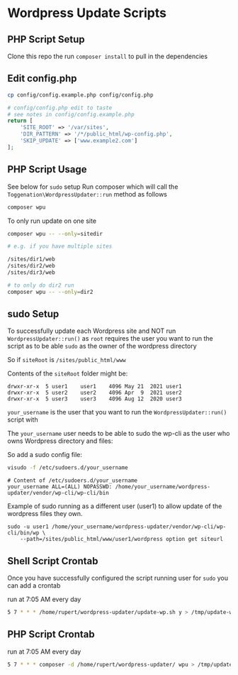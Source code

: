 # Wordpress Update Scripts




## PHP Script Setup
Clone this repo the run `composer install` to pull in the dependencies

## Edit config.php

```sh
cp config/config.example.php config/config.php
```

```php
# config/config.php edit to taste
# see notes in config/config.example.php
return [
	'SITE_ROOT' => '/var/sites',
	'DIR_PATTERN' => '/*/public_html/wp-config.php',
	'SKIP_UPDATE' => ['www.example2.com']
];
```

## PHP Script Usage
See below for `sudo` setup
Run composer which will call the `Toggenation\WordpressUpdater::run` method as follows

```sh
composer wpu
```

To only run update on one site

```sh
composer wpu -- --only=sitedir

# e.g. if you have multiple sites

/sites/dir1/web
/sites/dir2/web
/sites/dir3/web

# to only do dir2 run
composer wpu -- --only=dir2
```

## sudo Setup
To successfully update each Wordpress site and NOT run `WordpressUpdater::run()` as `root` requires the user you want to run the script as to be able `sudo` as the owner of the wordpress directory

So if `siteRoot` is `/sites/public_html/www`

Contents of the `siteRoot` folder might be:

```
drwxr-xr-x  5 user1    user1    4096 May 21  2021 user1
drwxr-xr-x  5 user2    user2    4096 Apr  9  2021 user2
drwxr-xr-x  5 user3    user3    4096 Aug 12  2020 user3
```

`your_username` is the user that you want to run the `WordpressUpdater::run()` script with 

The `your_username` user needs to be able to sudo the wp-cli as the user who owns Wordpress directory and files:

So add a sudo config file:

```sh
visudo -f /etc/sudoers.d/your_username
```


```
# Content of /etc/sudoers.d/your_username
your_username ALL=(ALL) NOPASSWD: /home/your_username/wordpress-updater/vendor/wp-cli/wp-cli/bin 
```

Example of sudo running as a different user (user1) to allow update of the wordpress files they own.

```
sudo -u user1 /home/your_username/wordpress-updater/vendor/wp-cli/wp-cli/bin/wp \
    --path=/sites/public_html/www/user1/wordpress option get siteurl
```




## Shell Script Crontab

Once you have successfully configured the script running user for `sudo` you can add a crontab

run at 7:05 AM every day
```sh
5 7 * * * /home/rupert/wordpress-updater/update-wp.sh y > /tmp/update-wp.log 2>&1
```

## PHP Script Crontab

run at 7:05 AM every day
```sh
5 7 * * * composer -d /home/rupert/wordpress-updater/ wpu > /tmp/update-wp.log 2>&1
```

